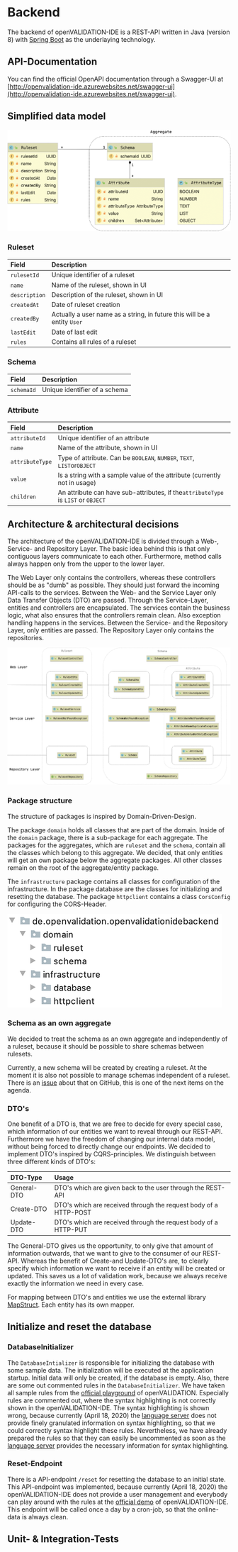 # Backend

The backend of openVALIDATION-IDE is a REST-API written in Java \(version 8\) with [Spring Boot](https://spring.io/projects/spring-boot) as the underlaying technology. 

## API-Documentation

You can find the official OpenAPI documentation through a Swagger-UI at [http://openvalidation-ide.azurewebsites.net/swagger-ui](http://openvalidation-ide.azurewebsites.net/swagger-ui).

## Simplified data model

![](../../../.gitbook/assets/ovide-data-model.png)

### Ruleset

| Field | Description |
| :--- | :--- |
| `rulesetId` | Unique identifier of a ruleset |
| `name` | Name of the ruleset, shown in UI |
| `description` | Description of the ruleset, shown in UI |
| `createdAt` | Date of ruleset creation |
| `createdBy` | Actually a user name as a string, in future this will be a entity `User` |
| `lastEdit` | Date of last edit |
| `rules` | Contains all rules of a ruleset |

### Schema

| Field | Description |
| :--- | :--- |
| `schemaId` | Unique identifier of a schema |

### Attribute

| Field | Description |
| :--- | :--- |
| `attributeId` | Unique identifier of an attribute |
| `name` | Name of the attribute, shown in UI |
| `attributeType` | Type of attribute. Can be `BOOLEAN`, `NUMBER`, `TEXT`, `LIST`or`OBJECT`  |
| `value` | Is a string with a sample value of the attribute \(currently not in usage\) |
| `children` | An attribute can have sub-attributes, if the`attributeType` is `LIST` or `OBJECT` |

## Architecture & architectural decisions

The architecture of the openVALIDATION-IDE is divided through a Web-, Service- and Repository Layer. The basic idea behind this is that only contiguous layers communicate to each other. Furthermore, method calls always happen only from the upper to the lower layer.

The Web Layer only contains the controllers, whereas these controllers should be as "dumb" as possible. They should just forward the incoming API-calls to the services. Between the Web- and the Service Layer only Data Transfer Objects \(DTO\) are passed. Through the Service-Layer, entities and controllers are encapsulated. The services contain the business logic, what also ensures that the controllers remain clean. Also exception handling happens in the services. Between the Service- and the Repository Layer, only entities are passed. The Repository Layer only contains the repositories. 

![Layered architecture](../../../.gitbook/assets/ovide-architecture.png)

### Package structure

The structure of packages is inspired by Domain-Driven-Design. 

The package `domain` holds all classes that are part of the domain. Inside of the `domain` package, there is a sub-package for each aggregate. The packages for the aggregates, which are `ruleset` and the `schema`, contain all the classes which belong to this aggregate. We decided, that only entities will get an own package below the aggregate packages. All other classes remain on the root of the aggregate/entity package.

The `infrastructure` package contains all classes for configuration of the infrastructure. In the package database are the classes for initializing and resetting the database. The package `httpclient` contains a class `CorsConfig` for configuring the CORS-Header.

![Package structure](../../../.gitbook/assets/ovide-package-structure.png)

### Schema as an own aggregate

We decided to treat the schema as an own aggregate and independently of a ruleset, because it should be possible to share schemas between rulesets.

Currently, a new schema will be created by creating a ruleset. At the moment it is also not possible to manage schemas independent of a ruleset. There is an [issue](https://github.com/openvalidation/openvalidation-ide/issues/166) about that on GitHub, this is one of the next items on the agenda.

### DTO's

One benefit of a DTO is, that we are free to decide for every special case, which information of our entities we want to reveal through our REST-API. Furthermore we have the freedom of changing our internal data model, without being forced to directly change our endpoints. We decided to implement DTO's inspired by CQRS-principles. We distinguish between three different kinds of DTO's:

| DTO-Type | Usage |
| :--- | :--- |
| General-DTO | DTO's which are given back to the user through the REST-API |
| Create-DTO | DTO's which are received through the request body of a HTTP-POST |
| Update-DTO | DTO's which are received through the request body of a HTTP-PUT |

The General-DTO gives us the opportunity, to only give that amount of information outwards, that we want to give to the consumer of our REST-API. Whereas the benefit of Create-and Update-DTO's are, to clearly specify which information we want to receive if an entity will be created or updated. This saves us a lot of validation work, because we always receive exactly the information we need in every case.

For mapping between DTO's and entities we use the external library [MapStruct](https://mapstruct.org/). Each entity has its own mapper.

## Initialize and reset the database

### DatabaseInitializer

The `DatabaseIntializer` is responsible for initializing the database with some sample data. The initialization will be executed at the application startup. Initial data will only be created, if the database is empty. Also, there are some out commented rules in the `DatabaseInitializer`. We have taken all sample rules from the [official playground](https://playground.openvalidation.io/) of openVALIDATION. Especially rules are commented out, where the syntax highlighting is not correctly shown in the openVALIDATION-IDE. The syntax highlighting is shown wrong, because currently \(April 18, 2020\) the [language server](https://github.com/openvalidation/openvalidation-languageserver) does not provide finely granulated information on syntax highlighting, so that we could correctly syntax highlight these rules. Nevertheless, we have already prepared the rules so that they can easily be uncommented as soon as the [language server](https://github.com/openvalidation/openvalidation-languageserver) provides the necessary information for syntax highlighting.

### Reset-Endpoint

There is a API-endpoint `/reset` for resetting the database to an initial state. This API-endpoint was implemented, because currently \(April 18, 2020\) the openVALIDATION-IDE does not provide a user management and everybody can play around with the rules at the [official demo](https://openvalidation-ide-ui.azurewebsites.net/) of openVALIDATION-IDE. This endpoint will be called once a day by a cron-job, so that the online-data is always clean.

## Unit- & Integration-Tests 

### 


